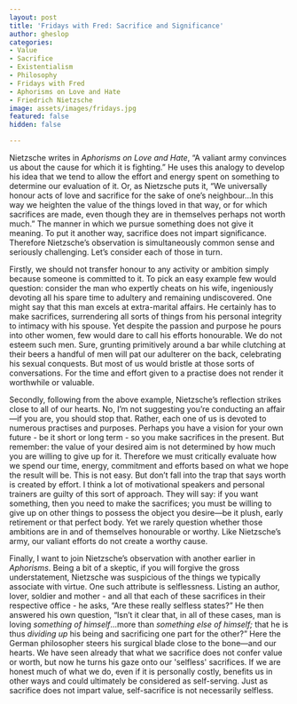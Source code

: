```yaml
---
layout: post
title: 'Fridays with Fred: Sacrifice and Significance'
author: gheslop
categories:
- Value
- Sacrifice
- Existentialism
- Philosophy
- Fridays with Fred
- Aphorisms on Love and Hate
- Friedrich Nietzsche
image: assets/images/fridays.jpg
featured: false
hidden: false

---
```

Nietzsche writes in _Aphorisms on Love and Hate_, “A valiant army convinces us about the cause for which it is fighting.” He uses this analogy to develop his idea that we tend to allow the effort and energy spent on something to determine our evaluation of it. Or, as Nietzsche puts it, “We universally honour acts of love and sacrifice for the sake of one’s neighbour…In this way we heighten the value of the things loved in that way, or for which sacrifices are made, even though they are in themselves perhaps not worth much.” The manner in which we pursue something does not give it meaning. To put it another way, sacrifice does not impart significance. Therefore Nietzsche’s observation is simultaneously common sense and seriously challenging. Let’s consider each of those in turn.

Firstly, we should not transfer honour to any activity or ambition simply because someone is committed to it. To pick an easy example few would question: consider the man who expertly cheats on his wife, ingeniously devoting all his spare time to adultery and remaining undiscovered. One might say that this man excels at extra-marital affairs. He certainly has to make sacrifices, surrendering all sorts of things from his personal integrity to intimacy with his spouse. Yet despite the passion and purpose he pours into other women, few would dare to call his efforts honourable. We do not esteem such men. Sure, grunting primitively around a bar while clutching at their beers a handful of men will pat our adulterer on the back, celebrating his sexual conquests. But most of us would bristle at those sorts of conversations. For the time and effort given to a practise does not render it worthwhile or valuable.

Secondly, following from the above example, Nietzsche’s reflection strikes close to all of our hearts. No, I’m not suggesting you’re conducting an affair—if you are, you should stop that. Rather, each one of us is devoted to numerous practises and purposes. Perhaps you have a vision for your own future - be it short or long term - so you make sacrifices in the present. But remember: the value of your desired aim is not determined by how much you are willing to give up for it. Therefore we must critically evaluate how we spend our time, energy, commitment and efforts based on what we hope the result will be. This is not easy. But don’t fall into the trap that says worth is created by effort. I think a lot of motivational speakers and personal trainers are guilty of this sort of approach. They will say: if you want something, then you need to make the sacrifices; you must be willing to give up on other things to possess the object you desire—be it plush, early retirement or that perfect body. Yet we rarely question whether those ambitions are in and of themselves honourable or worthy. Like Nietzsche’s army, our valiant efforts do not create a worthy cause.

Finally, I want to join Nietzsche’s observation with another earlier in _Aphorisms_. Being a bit of a skeptic, if you will forgive the gross understatement, Nietzsche was suspicious of the things we typically associate with virtue. One such attribute is selflessness. Listing an author, lover, soldier and mother - and all that each of these sacrifices in their respective office - he asks, “Are these really selfless states?” He then answered his own question, “Isn’t it clear that, in all of these cases, man is loving _something of himself_…more than _something else of himself;_ that he is thus _dividing up_ his being and sacrificing one part for the other?” Here the German philosopher steers his surgical blade close to the bone—and our hearts. We have seen already that what we sacrifice does not confer value or worth, but now he turns his gaze onto our 'selfless' sacrifices. If we are honest much of what we do, even if it is personally costly, benefits us in other ways and could ultimately be considered as self-serving. Just as sacrifice does not impart value, self-sacrifice is not necessarily selfless.